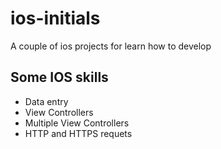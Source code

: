 # ios-initials
A couple of ios projects for learn how to develop

Some IOS skills
-------------- 

- Data entry
- View Controllers
- Multiple View Controllers
- HTTP and HTTPS requets
